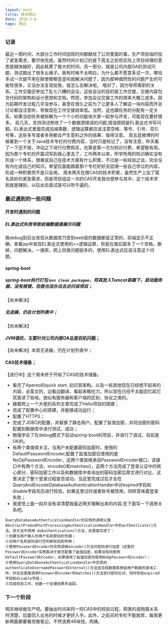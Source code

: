 ```yaml
---
layout: post
title: 技术周记
date: 2018-5-6
tags: 周记
---
```


### 记录
  最近一周时间，大部分工作时间加班时间都献给了公司里面的事。生产项目临时加了紧急需求，要尽快完成，虽然时间计划订的是下周五之前但实际上项目经理的意思是越快越好，因此耗费了极大的时间。另一部分，就是公司内部OA的测试问题，测试搞出了很多幺蛾子。我有时候不太明白，为什么都不愿意多试一次，哪怕多试一次就不用在群里唧唧歪歪叫我解决问题了，因为那种偶然性的问题产生的可能性很多，又没办法复现给我，我怎么去解决呢。
  哦对了，因为导师离职的关系，工作交接还参加了乱七八糟的会议。这些会议的目的是工作交接，交接内容包含代码的架构和设计思想和文档，然而，参加会议交接工作的效率大概三成多。因为前期开发过程几乎没参与，甚至在很久之前为了让更多人了解这一块内容而开会讨论都没注意听，导致现在工作交接效率低。当然，这也跟任务的分配有一定关系，如果当初任务被拆解为一个个小的功能块大家一起参与开发，可能现在要好很多。
  前几天，支持测试修改了一个数据源错误的问题,错误原因是EL表达式书写问题。EL表达式里面完成加减乘数、逻辑运算都应该注意空格、等号、引号、双引号等，这些多写或者多用都会产生意料之外的结果，值得注意。
  周五逛微博的时候看到一个关于Java技术专栏的付费内容，当时只是标记了，没有注意，昨天看了一下还不错，冲动之下进行付费购买，也算是第一次为知识付费，希望能有用。因为那个专栏的开篇词写到我心里去了，工作两年以来，所学所用的知识确实没有形成一个体系，很难说自己在技术方面有什么积累，不过是一些经验之谈，完全没有内化成自己的知识。希望后面能跟着那个专栏好好去回溯一些自己学过的内容，形成一种积累而不是只会用。
  周末两天在做CAS的技术积累，虽然生产上加了莫名其妙的紧急需求，但是项目组这一次的CAS开发我也想参与其中，这个技术学到就是赚到，以后出去面试是可以吹牛逼的。

### 最近遇到的一些问题
#### 开发时遇到的问题
##### EL表达式失效导致前端数据源展示问题
  我debug到后台发现从数据库乃至到web层的数据都是正常的，前端显示不正确，查看jsp中发现EL表达式使用的==逻辑运算，但是在值后面多了一个空格，删掉，问题解决。一搜索，网上同类问题挺多的，使用EL表达式应该注意这个问题。

#### spring-boot
##### spring-boot执行打包 `mvn clean packagee`，将其放入Tomcat容器下，启动服务器，没有报错，但是也没办法去访问该项目；
 【尚未解决】
##### 无进展，仍在计划列表中；
 【尚未解决】 
#### JVM调优，主要针对公司内部OA总是宕机问题；
 【尚未解决】本周无进展，仍在计划列表中；
#### CAS技术储备；
  【进行中】这个周末终于开始了CAS的技术储备。
  - 看完了Apereo的quick start, 初识其架构，以及一些其他现在已经想不起来的内容，全英文的，边看边翻译，看起来略吃力，所以现在已经不太能回忆起它究竟讲了些啥。貌似有服务器和客户端的区别、协议之类的。
  - 跟着网上一个大佬的系列文章完成了Hello项目的搭建；
  - 完成了配置中心的搭建，并能够成功运行；
  - 配置了HTTPS；
  - 完成了JDBC的配置，并替换了静态用户。配置了盐值加密，并将加密的密码配置到数据库中进行测试，成功；
  - 勉强学会了在debug模式下启动spring-boot的项目，并进行了调试，目前是OK的。
  - 有两个类值得关注，当用户未配置密码加密时，使用的DefaultPasswordEncoder,配置了盐值加密后使用的是NoOpPasswordEncoder，这两个类皆继承自PasswordEncoder接口，该接口中有两个方法，encode()和matches()，这两个方法完成了登录认证中的核心部分，密码加密工作以及和数据库中查询出的密码加密后原文进行对比，这里决定了整个登录过程是否成功。当这里完成过后才会在QueryAndEncodeDatabaseAuthenticationHandler中对expired字段和disable字段先后进行校验，如果这里过时或者账号被禁用，同样意味着登录失败；
  - 我感觉上面一段并没有讲清楚我最近两天理解出来的内容,在下面写一下调用关系吧。

```
QueryDatabaseAuthenticationHandler的实例的调用父类AbstractPreAndPostProcessingAuthenticationHandler中的authenticate()方法，该方法中调用 doAuthentication()方法，这里面完成了：
①创建含用户输入的用户名和密码的凭据；
②对用户名和密码进行空判断校验和转换；
③使用PasswordEncoder的实例调用encode()方法对密码进行加密（这里的PasswordEncoder实例取决于是否配置了盐值加密，如果没有则使用DefaultPasswordEncoder，如果使用了盐值加密则使用NoOpPasswordEncoder）；
④使用QueryDatabaseAuthenticationHandler中实现的authenticateUsernamePasswordInternal()方法去完成数据库原始用户数据的查询工作，并在这里面调用PasswordEncoder的matches()方法进行密码比对，同时校验expired字段和disable字段；
⑤完成校验工作，创建一个处理结果并返回。

```

### 下一个阶段
  明天继续做生产吧。要抽出时间来捋一捋CAS中的校验过程，把类的调用搞关系捋清楚，后面切入业务的时候才更好入手。此外，之前买的专栏不能放弃，每周更新两篇都要看完做笔记，不然浪费48块钱，肉痛。